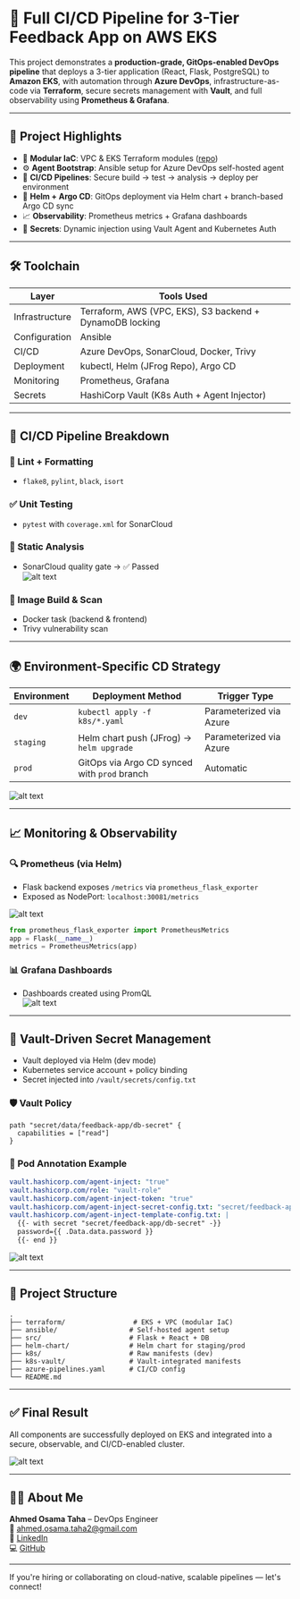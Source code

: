 # 🚀 Full CI/CD Pipeline for 3-Tier Feedback App on AWS EKS

This project demonstrates a **production-grade, GitOps-enabled DevOps pipeline** that deploys a 3-tier application (React, Flask, PostgreSQL) to **Amazon EKS**, with automation through **Azure DevOps**, infrastructure-as-code via **Terraform**, secure secrets management with **Vault**, and full observability using **Prometheus & Grafana**.

---

## 🧱 Project Highlights

- 🧩 **Modular IaC**: VPC & EKS Terraform modules ([repo](https://github.com/Ahmed-Osama-Taha/EKS-VPC-Terraform-Modules.git))
- ⚙️ **Agent Bootstrap**: Ansible setup for Azure DevOps self-hosted agent
- 🧪 **CI/CD Pipelines**: Secure build → test → analysis → deploy per environment
- 🚀 **Helm + Argo CD**: GitOps deployment via Helm chart + branch-based Argo CD sync
- 📈 **Observability**: Prometheus metrics + Grafana dashboards
- 🔐 **Secrets**: Dynamic injection using Vault Agent and Kubernetes Auth

---

## 🛠️ Toolchain

| Layer            | Tools Used                                                        |
|------------------|-------------------------------------------------------------------|
| Infrastructure   | Terraform, AWS (VPC, EKS), S3 backend + DynamoDB locking         |
| Configuration    | Ansible                                                           |
| CI/CD            | Azure DevOps, SonarCloud, Docker, Trivy                           |
| Deployment       | kubectl, Helm (JFrog Repo), Argo CD                               |
| Monitoring       | Prometheus, Grafana                                               |
| Secrets          | HashiCorp Vault (K8s Auth + Agent Injector)                      |

---

## 🔁 CI/CD Pipeline Breakdown

### 🧹 Lint + Formatting
- `flake8`, `pylint`, `black`, `isort`

### ✅ Unit Testing
- `pytest` with `coverage.xml` for SonarCloud

### 🧪 Static Analysis
- SonarCloud quality gate → ✅ Passed  
![alt text](image.png)

### 🐳 Image Build & Scan
- Docker task (backend & frontend)
- Trivy vulnerability scan

---

## 🌍 Environment-Specific CD Strategy

| Environment | Deployment Method                           | Trigger Type             |
|-------------|----------------------------------------------|--------------------------|
| `dev`       | `kubectl apply -f k8s/*.yaml`                | Parameterized via Azure  |
| `staging`   | Helm chart push (JFrog) → `helm upgrade`     | Parameterized via Azure  |
| `prod`      | GitOps via Argo CD synced with `prod` branch | Automatic                |

![alt text](image-1.png)

---

## 📈 Monitoring & Observability

### 🔍 Prometheus (via Helm)
- Flask backend exposes `/metrics` via `prometheus_flask_exporter`
- Exposed as NodePort: `localhost:30081/metrics`

![alt text](image-4.png)

```python
from prometheus_flask_exporter import PrometheusMetrics
app = Flask(__name__)
metrics = PrometheusMetrics(app)
```

### 📊 Grafana Dashboards
- Dashboards created using PromQL  
![alt text](image-2.png)

---

## 🔐 Vault-Driven Secret Management

- Vault deployed via Helm (dev mode)
- Kubernetes service account + policy binding
- Secret injected into `/vault/secrets/config.txt`

### 🛡️ Vault Policy
```hcl
path "secret/data/feedback-app/db-secret" {
  capabilities = ["read"]
}
```

### 🔐 Pod Annotation Example
```yaml
vault.hashicorp.com/agent-inject: "true"
vault.hashicorp.com/role: "vault-role"
vault.hashicorp.com/agent-inject-token: "true"
vault.hashicorp.com/agent-inject-secret-config.txt: "secret/feedback-app/db-secret"
vault.hashicorp.com/agent-inject-template-config.txt: |
  {{- with secret "secret/feedback-app/db-secret" -}}
  password={{ .Data.data.password }}
  {{- end }}
```

![alt text](image-3.png)

---

## 🧩 Project Structure

```
.
├── terraform/                 # EKS + VPC (modular IaC)
├── ansible/                  # Self-hosted agent setup
├── src/                      # Flask + React + DB
├── helm-chart/               # Helm chart for staging/prod
├── k8s/                      # Raw manifests (dev)
├── k8s-vault/                # Vault-integrated manifests
├── azure-pipelines.yaml      # CI/CD config
└── README.md
```

---
## ✅ Final Result

All components are successfully deployed on EKS and integrated into a secure, observable, and CI/CD-enabled cluster.

![alt text](image-5.png)


---

## 👨‍💻 About Me

**Ahmed Osama Taha** – DevOps Engineer  
📧 ahmed.osama.taha2@gmail.com  
🔗 [LinkedIn](https://www.linkedin.com/in/ahmedosamataha)  
💻 [GitHub](https://github.com/Ahmed-Osama-Taha)

---

If you're hiring or collaborating on cloud-native, scalable pipelines — let's connect!
